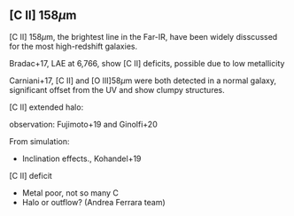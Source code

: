 ## [C II] 158$\mu$m

[C II] 158$\mu$m, the brightest line in the Far-IR, have been widely disscussed for the most high-redshift galaxies.

Bradac+17, LAE at 6,766, show [C II] deficits, possible due to low metallicity

Carniani+17, [C II] and [O III]58$\mu$m were both detected in a normal galaxy, significant offset from the UV and show clumpy structures.



[C II] extended halo: 

observation: Fujimoto+19 and Ginolfi+20

From simulation:

- Inclination effects., Kohandel+19



[C II] deficit

- Metal poor, not so many C
- Halo or outflow? (Andrea Ferrara team)